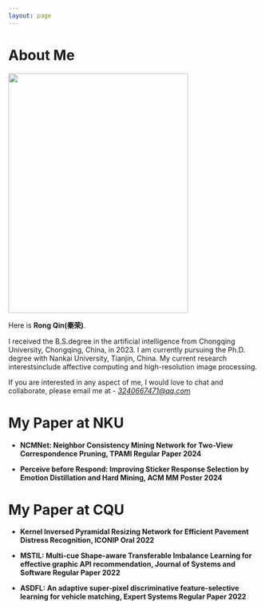 ```yaml
---
layout: page
---
```


# About Me

<img src="https://qinrong-nku.github.io/qr.jpg" class="floatpic" width="360" height="480">

Here is **Rong Qin(秦荣)**.

I received the B.S.degree in the artificial intelligence from Chongqing University, Chongqing, China, in 2023. I am currently pursuing the Ph.D. degree with Nankai University, Tianjin, China. My current research interestsinclude affective computing and high-resolution image processing.

If you are interested in any aspect of me, I would love to chat and collaborate, please email me at - *3240667471@qq.com*

# My Paper at NKU

- **NCMNet: Neighbor Consistency Mining Network for Two-View Correspondence Pruning, TPAMI Regular Paper 2024**


- **Perceive before Respond: Improving Sticker Response Selection by Emotion Distillation and Hard Mining, ACM MM Poster 2024**

# My Paper at CQU

- **Kernel Inversed Pyramidal Resizing Network for Efficient Pavement Distress Recognition, ICONIP Oral 2022**

- **MSTIL: Multi-cue Shape-aware Transferable Imbalance Learning for effective graphic API recommendation, Journal of Systems and Software Regular Paper 2022**

- **ASDFL: An adaptive super‐pixel discriminative feature‐selective learning for vehicle matching, Expert Systems Regular Paper 2022**









